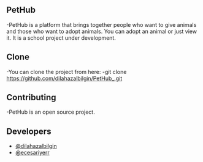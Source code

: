## PetHub
-PetHub is a platform that brings together people who want to give animals and those who want to adopt animals. You can adopt an animal or just view it. It is a school project under development.
## Clone
-You can clone the project from here:
-git clone https://github.com/dilahazalbilgin/PetHub_.git
## Contributing
-PetHub is an open source project. 
## Developers
- [@dilahazalbilgin](https://github.com/dilahazalbilgin)
- [@ecesariyerr](https://github.com/ecesariyerr)
